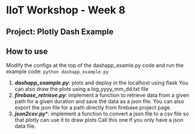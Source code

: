 # IIoT Workshop - Week 8 
## Project: Plotly Dash Example

## How to use 
Modify the configs at the top of the dashapp_examle.py code and run the example code: ```python dashapp_example.py```
1. ***dashapp_example.py***: plots and deploy in the localhost using flask
You can also draw the plots using a log_yyyy_mm_dd.txt file
2. ***firebase_retrieve.py***: implement a function to retrieve data from a given path for a given duration and save the data as a json file. 
You can also export the json file for a path directly from firebase project page.
3. ***json2csv.py****: implement a function to convert a json file to a csv file so that plotly can use it to draw plots
Call this one if you only have a json data file.

